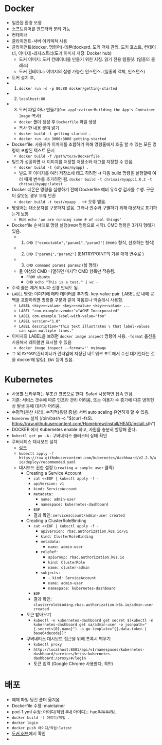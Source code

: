 # Docker
- 일관된 환경 보장
- 소프트웨어를 인프라와 분리 가능
- 컨테이너
- 클라이언트-서버 아키텍쳐 사용
- 클라이언트(docker. 명령어)-데몬(dockerd. 도커 객체 관리. 도커 호스트, 컨테이너, 이미지)-레지스트리(도커 이미지 저장. Docker hub)
  - 도커 이미지: 도커 컨테이너를 만들기 위한 지침. 읽기 전용 템플릿. (일종의 클래스)
  - 도커 컨테이너: 이미지의 실행 가능한 인스턴스. (일종의 객체, 인스턴스)
- 도커 설치 후,
- 1. `docker run -d -p 80:80 docker/getting-started`
- 2. `localhost:80` 
- 3. 도커 파일 하나 만들기(`Our application`-`Building the App's Container Image`-복사)
  - `docker` 폴더 생성 후 `Dockerfile` 파일 생성
  - 복사 한 내용 붙여 넣기
  - `docker build -t getting-started .`
  - `docker run -dp 3000:3000 getting-started`
- Dockerfile: 사용자가 이미지를 조합하기 위해 명령줄에서 호출 할 수 있는 모든 명령이 포함된 텍스트 문서
  - `docker build -f /path/to/a/Dockerfile .`
- 빌드가 성공하면 새 이미지를 저장할 저장소와 태그를 지정할 수 있음.
  - `docker build -t {shykes/myapp} .` 
  - 빌드 후 이미지를 여러 저장소에 태그 하려면 -t 다음 build 명령을 실행할때 여러 매개 변수를 추가하면 됨. `docker build -t chrisai/myapp:1.0.2 -t chrisai/myapp:latest .`
- Docker 데몬은 명령을 실행하기 전에 Dockerfile 예비 유효성 검사를 수행. 구문이 잘못된 경우 오류 반환
  - `docker build -t test/myapp .` --> 오류 뱉음.
- 명령어는 대소문자를 구분하지 않음. 그러나 인수와 구별하기 위해 대문자로 표기하는게 보통
  - `RUN echo 'we are running some # of cool things'`
- Dockerfile 순서대로 명령 실행(`FROM` 명령으로 시작). CMD 명령은 3가지 형태가 있음.
  - 1. `CMD ["executable","param1","param2"]` (exec 형식, 선호하는 형식)
  - 2. `CMD ["param1","param2"]` (ENTRYPOINT의 기본 매개 변수로 )
  - 3. `CMD command param1 param2` (쉘 형태)
  - 둘 이상의 CMD 나열하면 마지막 CMD 항목만 적용됨.
    - `FROM ubuntu` 
    - `CMD echo "This is a test." | wc -`
- 주석 줄은 제거 되니까 신경 안써도 됨.
- `LABEL` 명령: 이미지에 메타 데이터를 추가함. key-value pair. LABEL 값 내에 공백을 포함하려면 명령줄 구문과 같이 따옴표나 백슬래시 사용함.
  - `LABEL <key>=<value> <key>=<value> <key>=<value> ...`
  - `LABEL "com.example.vendor"="ACME Incorporated"`
  - `LABEL com.example.label-with-value="foo"`
  - `LABEL version="1.0"`
  - `LABEL description="This text illustrates \ that label-values can span multiple lines."`
- 이미지의 LABEL을 보려면 `docker image inspect` 명령어 사용. `-format` 옵션을 사용해서 레이블만 표시할 수 있음
  - `docker image inspect --format='' myimage`
- 그 외 `EXPOSE`(컨테이너가 런타임에 지정된 네트워크 포트에서 수신 대기한다는 것을 docker에 알림), `ENV` 등이 있음.

# Kubernetes
- 사용할 브라우저는 무조건 크롬으로 한다. Safari 사용하면 접속 안됨.
- 기존: 서비스 갯수에 따른 인프라 관리 어려움, 또는 이용자 수 증가에 따른 병목현상 발생 등에 대처가 어려움.
- 수평적(분산 처리), 수직적(용량 증설) 서버 auto scaling 유연하게 할 수 있음.
- `homebrew` 설치 (/bin/bash -c "$(curl -fsSL https://raw.githubusercontent.com/Homebrew/install/HEAD/install.s)h")
- DOCKER 에서 Kubernetes enable 하고, 자원을 충분히 할당해 준다.
- `kubectl get po -A` : 쿠버네티스 클러스터 상태 확인
- 쿠버네티스 대시보드 설치
  - [링크](https://kubernetes.io/docs/tasks/access-application-cluster/web-ui-dashboard/)
  - `kubectl apply -f https://raw.githubusercontent.com/kubernetes/dashboard/v2.2.0/aio/deploy/recommended.yaml`
  - 대시보드 권한 설정 (`creating a sample user` 클릭)
    - Creating a Service Account
      - `cat <<EOF | kubectl apply -f -`
      - `apiVersion: v1`
      - `kind: ServiceAccount`
      - `metadata:`
        - `name: admin-user`
        - `namespace: kubernetes-dashboard`
      - `EOF`
      - 결과 확인: `serviceaccount/admin-user created`
    - Creating a ClusterRoleBinding
      - `cat <<EOF | kubectl apply -f -`
        - `apiVersion: rbac.authorization.k8s.io/v1`
        - `kind: ClusterRoleBinding`
        - `metadata:`
          - `name: admin-user`
        - `roleRef:`
          - `apiGroup: rbac.authorization.k8s.io`
          - `kind: ClusterRole`
          - `name: cluster-admin`
        - `subjects:`
          - `- kind: ServiceAccount`
          - `name: admin-user`
          - `namespace: kubernetes-dashboard`
      - `EOF`
      - 결과 확인: `clusterrolebinding.rbac.authorization.k8s.io/admin-user created`
    - 토큰 받아오기
      - `kubectl -n kubernetes-dashboard get secret $(kubectl -n kubernetes-dashboard get sa/admin-user -o jsonpath="{.secrets[0].name}") -o go-template="{{.data.token | base64decode}}"`
    - 쿠버네티스 대시보드 접근을 위해 프록시 띄우기
      - `kubectl proxy`
      - `http://localhost:8001/api/v1/namespaces/kubernetes-dashboard/services/https:kubernetes-dashboard:/proxy/#/login`
      - 토큰 입력 (Google Chrome 사용한다, 꼭!!!)

# 배포
- 예제 파일 담긴 폴더 옮겨옴
- Dockerfile 수정: maintainer
- pod-1.yml 수정: 아이디/작업 #내 아이디는 hac#####임. 
- `docker build -t 아이디/작업 .`
- `docker login`
- `docker push 아이디/작업:latest`
- [도커 허브](https://hub.docker.com/repository/docker/hackersz/minflask)에서 확인
- 


